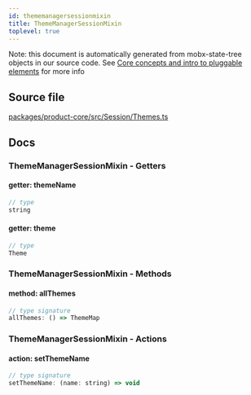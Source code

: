 ```yaml
---
id: thememanagersessionmixin
title: ThemeManagerSessionMixin
toplevel: true
---
```



Note: this document is automatically generated from mobx-state-tree objects in
our source code. See [Core concepts and intro to pluggable
elements](/docs/developer_guide/) for more info



## Source file

[packages/product-core/src/Session/Themes.ts](https://github.com/GMOD/jbrowse-components/blob/main/packages/product-core/src/Session/Themes.ts)


## Docs









### ThemeManagerSessionMixin - Getters
#### getter: themeName



```js
// type
string
```

#### getter: theme



```js
// type
Theme
```


### ThemeManagerSessionMixin - Methods
#### method: allThemes



```js
// type signature
allThemes: () => ThemeMap
```


### ThemeManagerSessionMixin - Actions
#### action: setThemeName



```js
// type signature
setThemeName: (name: string) => void
```


